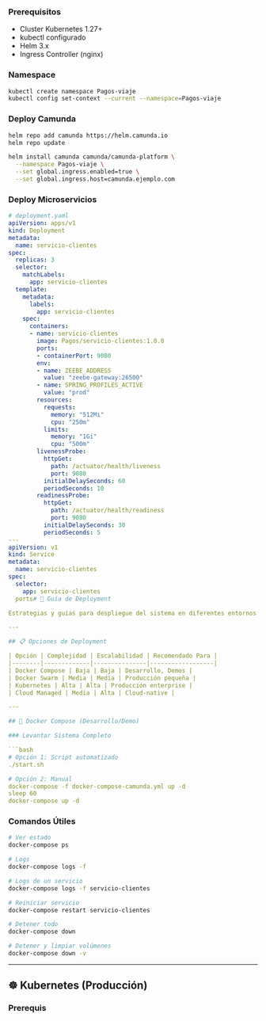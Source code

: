 ### Prerequisitos

- Cluster Kubernetes 1.27+
- kubectl configurado
- Helm 3.x
- Ingress Controller (nginx)

### Namespace

```bash
kubectl create namespace Pagos-viaje
kubectl config set-context --current --namespace=Pagos-viaje
```

### Deploy Camunda

```bash
helm repo add camunda https://helm.camunda.io
helm repo update

helm install camunda camunda/camunda-platform \
  --namespace Pagos-viaje \
  --set global.ingress.enabled=true \
  --set global.ingress.host=camunda.ejemplo.com
```

### Deploy Microservicios

```yaml
# deployment.yaml
apiVersion: apps/v1
kind: Deployment
metadata:
  name: servicio-clientes
spec:
  replicas: 3
  selector:
    matchLabels:
      app: servicio-clientes
  template:
    metadata:
      labels:
        app: servicio-clientes
    spec:
      containers:
      - name: servicio-clientes
        image: Pagos/servicio-clientes:1.0.0
        ports:
        - containerPort: 9080
        env:
        - name: ZEEBE_ADDRESS
          value: "zeebe-gateway:26500"
        - name: SPRING_PROFILES_ACTIVE
          value: "prod"
        resources:
          requests:
            memory: "512Mi"
            cpu: "250m"
          limits:
            memory: "1Gi"
            cpu: "500m"
        livenessProbe:
          httpGet:
            path: /actuator/health/liveness
            port: 9080
          initialDelaySeconds: 60
          periodSeconds: 10
        readinessProbe:
          httpGet:
            path: /actuator/health/readiness
            port: 9080
          initialDelaySeconds: 30
          periodSeconds: 5
---
apiVersion: v1
kind: Service
metadata:
  name: servicio-clientes
spec:
  selector:
    app: servicio-clientes
  ports# 🐳 Guía de Deployment

Estrategias y guías para despliegue del sistema en diferentes entornos.

---

## 📋 Opciones de Deployment

| Opción | Complejidad | Escalabilidad | Recomendado Para |
|--------|-------------|---------------|------------------|
| Docker Compose | Baja | Baja | Desarrollo, Demos |
| Docker Swarm | Media | Media | Producción pequeña |
| Kubernetes | Alta | Alta | Producción enterprise |
| Cloud Managed | Media | Alta | Cloud-native |

---

## 🐳 Docker Compose (Desarrollo/Demo)

### Levantar Sistema Completo

```bash
# Opción 1: Script automatizado
./start.sh

# Opción 2: Manual
docker-compose -f docker-compose-camunda.yml up -d
sleep 60
docker-compose up -d
```

### Comandos Útiles

```bash
# Ver estado
docker-compose ps

# Logs
docker-compose logs -f

# Logs de un servicio
docker-compose logs -f servicio-clientes

# Reiniciar servicio
docker-compose restart servicio-clientes

# Detener todo
docker-compose down

# Detener y limpiar volúmenes
docker-compose down -v
```

---

## ☸️ Kubernetes (Producción)

### Prerequis
